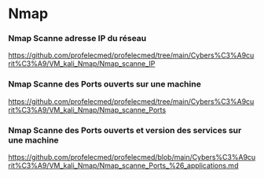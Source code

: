 #  Nmap

### Nmap Scanne adresse IP du réseau
https://github.com/profelecmed/profelecmed/tree/main/Cybers%C3%A9curit%C3%A9/VM_kali_Nmap/Nmap_scanne_IP

### Nmap Scanne des Ports ouverts sur une machine
https://github.com/profelecmed/profelecmed/tree/main/Cybers%C3%A9curit%C3%A9/VM_kali_Nmap/Nmap_scanne_Ports

### Nmap Scanne des Ports ouverts et version des services sur une machine
https://github.com/profelecmed/profelecmed/blob/main/Cybers%C3%A9curit%C3%A9/VM_kali_Nmap/Nmap_scanne_Ports_%26_applications.md
